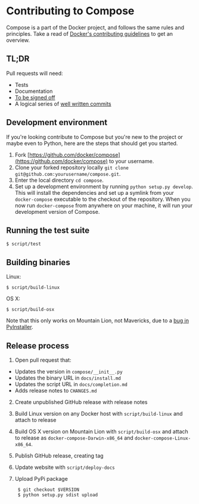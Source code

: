# Contributing to Compose

Compose is a part of the Docker project, and follows the same rules and principles. Take a read of [Docker's contributing guidelines](https://github.com/docker/docker/blob/master/CONTRIBUTING.md) to get an overview.

## TL;DR

Pull requests will need:

 - Tests
 - Documentation
 - [To be signed off](https://github.com/docker/docker/blob/master/CONTRIBUTING.md#sign-your-work)
 - A logical series of [well written commits](https://github.com/alphagov/styleguides/blob/master/git.md)

## Development environment

If you're looking contribute to Compose
but you're new to the project or maybe even to Python, here are the steps
that should get you started.

1. Fork [https://github.com/docker/compose](https://github.com/docker/compose) to your username.
1. Clone your forked repository locally `git clone git@github.com:yourusername/compose.git`.
1. Enter the local directory `cd compose`.
1. Set up a development environment by running `python setup.py develop`. This will install the dependencies and set up a symlink from your `docker-compose` executable to the checkout of the repository. When you now run `docker-compose` from anywhere on your machine, it will run your development version of Compose.

## Running the test suite

    $ script/test

## Building binaries

Linux:

    $ script/build-linux

OS X:

    $ script/build-osx

Note that this only works on Mountain Lion, not Mavericks, due to a [bug in PyInstaller](http://www.pyinstaller.org/ticket/807).

## Release process

1. Open pull request that:

 - Updates the version in `compose/__init__.py`
 - Updates the binary URL in `docs/install.md`
 - Updates the script URL in `docs/completion.md`
 - Adds release notes to `CHANGES.md`

2. Create unpublished GitHub release with release notes

3. Build Linux version on any Docker host with `script/build-linux` and attach to release

4. Build OS X version on Mountain Lion with `script/build-osx` and attach to release as `docker-compose-Darwin-x86_64` and `docker-compose-Linux-x86_64`.

5. Publish GitHub release, creating tag

6. Update website with `script/deploy-docs`

7. Upload PyPi package

        $ git checkout $VERSION
        $ python setup.py sdist upload
